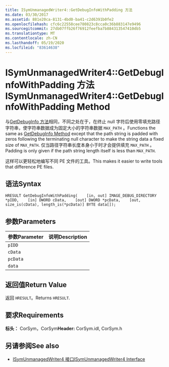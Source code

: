 ```yaml
---
title: ISymUnmanagedWriter4::GetDebugInfoWithPadding 方法
ms.date: 03/30/2017
ms.assetid: 881e20ca-8131-4bd0-ba41-c2d6391b0fe2
ms.openlocfilehash: cfc6c22558cee780823c8cca0c36b883147e9496
ms.sourcegitcommit: 27db07ffb26f76912feefba7b884313547410db5
ms.translationtype: MT
ms.contentlocale: zh-CN
ms.lasthandoff: 05/19/2020
ms.locfileid: "83614638"
---
```

# <a name="isymunmanagedwriter4getdebuginfowithpadding-method"></a><span data-ttu-id="72b8d-102">ISymUnmanagedWriter4::GetDebugInfoWithPadding 方法</span><span class="sxs-lookup"><span data-stu-id="72b8d-102">ISymUnmanagedWriter4::GetDebugInfoWithPadding Method</span></span>
<span data-ttu-id="72b8d-103">与[GetDebugInfo 方法](isymunmanagedwriter-getdebuginfo-method.md)相同，不同之处在于，在终止 null 字符后使用零填充路径字符串，使字符串数据成为固定大小的字符串数据 `MAX_PATH` 。</span><span class="sxs-lookup"><span data-stu-id="72b8d-103">Functions the same as [GetDebugInfo Method](isymunmanagedwriter-getdebuginfo-method.md) except that the path string is padded with zeros following the terminating null character to make the string data a fixed size of `MAX_PATH`.</span></span> <span data-ttu-id="72b8d-104">仅当路径字符串长度本身小于时才会提供填充 `MAX_PATH` 。</span><span class="sxs-lookup"><span data-stu-id="72b8d-104">Padding is only given if the path string length itself is less than `MAX_PATH`.</span></span>  
  
 <span data-ttu-id="72b8d-105">这样可以更轻松地编写不同 PE 文件的工具。</span><span class="sxs-lookup"><span data-stu-id="72b8d-105">This makes it easier to write tools that difference PE files.</span></span>  
  
## <a name="syntax"></a><span data-ttu-id="72b8d-106">语法</span><span class="sxs-lookup"><span data-stu-id="72b8d-106">Syntax</span></span>  
  
```idl  
HRESULT GetDebugInfoWithPadding(    [in, out] IMAGE_DEBUG_DIRECTORY *pIDD,    [in] DWORD cData,    [out] DWORD *pcData,    [out, size_is(cData), length_is(*pcData)] BYTE data[]);  
```  
  
## <a name="parameters"></a><span data-ttu-id="72b8d-107">参数</span><span class="sxs-lookup"><span data-stu-id="72b8d-107">Parameters</span></span>  
  
|<span data-ttu-id="72b8d-108">参数</span><span class="sxs-lookup"><span data-stu-id="72b8d-108">Parameter</span></span>|<span data-ttu-id="72b8d-109">说明</span><span class="sxs-lookup"><span data-stu-id="72b8d-109">Description</span></span>|  
|---------------|-----------------|  
|`pIDD`||  
|`cData`||  
|`pcData`||  
|`data`||  
  
## <a name="return-value"></a><span data-ttu-id="72b8d-110">返回值</span><span class="sxs-lookup"><span data-stu-id="72b8d-110">Return Value</span></span>  
 <span data-ttu-id="72b8d-111">返回 `HRESULT`。</span><span class="sxs-lookup"><span data-stu-id="72b8d-111">Returns `HRESULT`.</span></span>  
  
## <a name="requirements"></a><span data-ttu-id="72b8d-112">要求</span><span class="sxs-lookup"><span data-stu-id="72b8d-112">Requirements</span></span>  
 <span data-ttu-id="72b8d-113">**标头：** CorSym，CorSym</span><span class="sxs-lookup"><span data-stu-id="72b8d-113">**Header:** CorSym.idl, CorSym.h</span></span>  
  
## <a name="see-also"></a><span data-ttu-id="72b8d-114">另请参阅</span><span class="sxs-lookup"><span data-stu-id="72b8d-114">See also</span></span>

- [<span data-ttu-id="72b8d-115">ISymUnmanagedWriter4 接口</span><span class="sxs-lookup"><span data-stu-id="72b8d-115">ISymUnmanagedWriter4 Interface</span></span>](isymunmanagedwriter4-interface.md)
